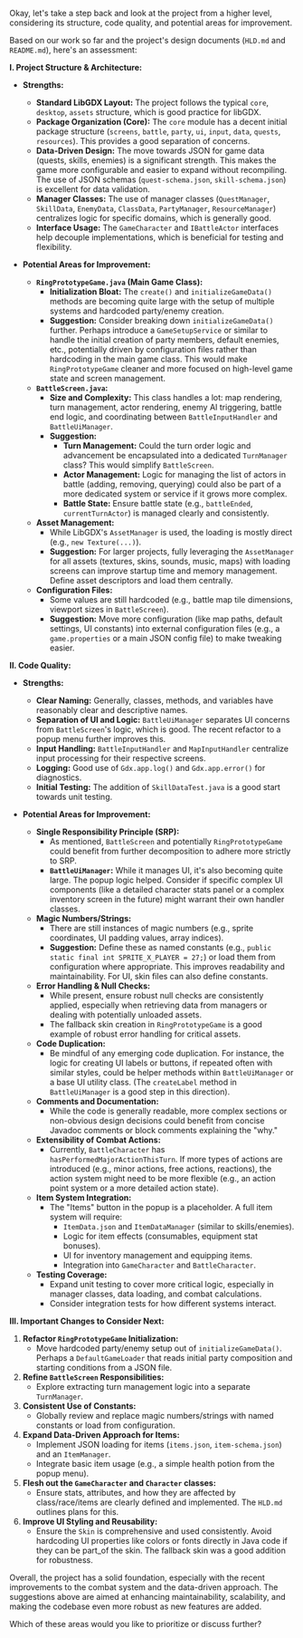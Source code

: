 
Okay, let's take a step back and look at the project from a higher level, considering its structure, code quality, and potential areas for improvement.

Based on our work so far and the project's design documents (`HLD.md` and `README.md`), here's an assessment:

**I. Project Structure & Architecture:**

*   **Strengths:**
    *   **Standard LibGDX Layout:** The project follows the typical `core`, `desktop`, `assets` structure, which is good practice for libGDX.
    *   **Package Organization (Core):** The `core` module has a decent initial package structure (`screens`, `battle`, `party`, `ui`, `input`, `data`, `quests`, `resources`). This provides a good separation of concerns.
    *   **Data-Driven Design:** The move towards JSON for game data (quests, skills, enemies) is a significant strength. This makes the game more configurable and easier to expand without recompiling. The use of JSON schemas (`quest-schema.json`, `skill-schema.json`) is excellent for data validation.
    *   **Manager Classes:** The use of manager classes (`QuestManager`, `SkillData`, `EnemyData`, `ClassData`, `PartyManager`, `ResourceManager`) centralizes logic for specific domains, which is generally good.
    *   **Interface Usage:** The `GameCharacter` and `IBattleActor` interfaces help decouple implementations, which is beneficial for testing and flexibility.

*   **Potential Areas for Improvement:**
    *   **`RingPrototypeGame.java` (Main Game Class):**
        *   **Initialization Bloat:** The `create()` and `initializeGameData()` methods are becoming quite large with the setup of multiple systems and hardcoded party/enemy creation.
        *   **Suggestion:** Consider breaking down `initializeGameData()` further. Perhaps introduce a `GameSetupService` or similar to handle the initial creation of party members, default enemies, etc., potentially driven by configuration files rather than hardcoding in the main game class. This would make `RingPrototypeGame` cleaner and more focused on high-level game state and screen management.
    *   **`BattleScreen.java`:**
        *   **Size and Complexity:** This class handles a lot: map rendering, turn management, actor rendering, enemy AI triggering, battle end logic, and coordinating between `BattleInputHandler` and `BattleUiManager`.
        *   **Suggestion:**
            *   **Turn Management:** Could the turn order logic and advancement be encapsulated into a dedicated `TurnManager` class? This would simplify `BattleScreen`.
            *   **Actor Management:** Logic for managing the list of actors in battle (adding, removing, querying) could also be part of a more dedicated system or service if it grows more complex.
            *   **Battle State:** Ensure battle state (e.g., `battleEnded`, `currentTurnActor`) is managed clearly and consistently.
    *   **Asset Management:**
        *   While LibGDX's `AssetManager` is used, the loading is mostly direct (e.g., `new Texture(...)`).
        *   **Suggestion:** For larger projects, fully leveraging the `AssetManager` for all assets (textures, skins, sounds, music, maps) with loading screens can improve startup time and memory management. Define asset descriptors and load them centrally.
    *   **Configuration Files:**
        *   Some values are still hardcoded (e.g., battle map tile dimensions, viewport sizes in `BattleScreen`).
        *   **Suggestion:** Move more configuration (like map paths, default settings, UI constants) into external configuration files (e.g., a `game.properties` or a main JSON config file) to make tweaking easier.

**II. Code Quality:**

*   **Strengths:**
    *   **Clear Naming:** Generally, classes, methods, and variables have reasonably clear and descriptive names.
    *   **Separation of UI and Logic:** `BattleUiManager` separates UI concerns from `BattleScreen`'s logic, which is good. The recent refactor to a popup menu further improves this.
    *   **Input Handling:** `BattleInputHandler` and `MapInputHandler` centralize input processing for their respective screens.
    *   **Logging:** Good use of `Gdx.app.log()` and `Gdx.app.error()` for diagnostics.
    *   **Initial Testing:** The addition of `SkillDataTest.java` is a good start towards unit testing.

*   **Potential Areas for Improvement:**
    *   **Single Responsibility Principle (SRP):**
        *   As mentioned, `BattleScreen` and potentially `RingPrototypeGame` could benefit from further decomposition to adhere more strictly to SRP.
        *   **`BattleUiManager`:** While it manages UI, it's also becoming quite large. The popup logic helped. Consider if specific complex UI components (like a detailed character stats panel or a complex inventory screen in the future) might warrant their own handler classes.
    *   **Magic Numbers/Strings:**
        *   There are still instances of magic numbers (e.g., sprite coordinates, UI padding values, array indices).
        *   **Suggestion:** Define these as named constants (e.g., `public static final int SPRITE_X_PLAYER = 27;`) or load them from configuration where appropriate. This improves readability and maintainability. For UI, skin files can also define constants.
    *   **Error Handling & Null Checks:**
        *   While present, ensure robust null checks are consistently applied, especially when retrieving data from managers or dealing with potentially unloaded assets.
        *   The fallback skin creation in `RingPrototypeGame` is a good example of robust error handling for critical assets.
    *   **Code Duplication:**
        *   Be mindful of any emerging code duplication. For instance, the logic for creating UI labels or buttons, if repeated often with similar styles, could be helper methods within `BattleUiManager` or a base UI utility class. (The `createLabel` method in `BattleUiManager` is a good step in this direction).
    *   **Comments and Documentation:**
        *   While the code is generally readable, more complex sections or non-obvious design decisions could benefit from concise Javadoc comments or block comments explaining the "why."
    *   **Extensibility of Combat Actions:**
        *   Currently, `BattleCharacter` has `hasPerformedMajorActionThisTurn`. If more types of actions are introduced (e.g., minor actions, free actions, reactions), the action system might need to be more flexible (e.g., an action point system or a more detailed action state).
    *   **Item System Integration:**
        *   The "Items" button in the popup is a placeholder. A full item system will require:
            *   `ItemData.json` and `ItemDataManager` (similar to skills/enemies).
            *   Logic for item effects (consumables, equipment stat bonuses).
            *   UI for inventory management and equipping items.
            *   Integration into `GameCharacter` and `BattleCharacter`.
    *   **Testing Coverage:**
        *   Expand unit testing to cover more critical logic, especially in manager classes, data loading, and combat calculations.
        *   Consider integration tests for how different systems interact.

**III. Important Changes to Consider Next:**

1.  **Refactor `RingPrototypeGame` Initialization:**
    *   Move hardcoded party/enemy setup out of `initializeGameData()`. Perhaps a `DefaultGameLoader` that reads initial party composition and starting conditions from a JSON file.
2.  **Refine `BattleScreen` Responsibilities:**
    *   Explore extracting turn management logic into a separate `TurnManager`.
3.  **Consistent Use of Constants:**
    *   Globally review and replace magic numbers/strings with named constants or load from configuration.
4.  **Expand Data-Driven Approach for Items:**
    *   Implement JSON loading for items (`items.json`, `item-schema.json`) and an `ItemManager`.
    *   Integrate basic item usage (e.g., a simple health potion from the popup menu).
5.  **Flesh out the `GameCharacter` and `Character` classes:**
    *   Ensure stats, attributes, and how they are affected by class/race/items are clearly defined and implemented. The `HLD.md` outlines plans for this.
6.  **Improve UI Styling and Reusability:**
    *   Ensure the `Skin` is comprehensive and used consistently. Avoid hardcoding UI properties like colors or fonts directly in Java code if they can be part_of the skin. The fallback skin was a good addition for robustness.

Overall, the project has a solid foundation, especially with the recent improvements to the combat system and the data-driven approach. The suggestions above are aimed at enhancing maintainability, scalability, and making the codebase even more robust as new features are added.

Which of these areas would you like to prioritize or discuss further?
